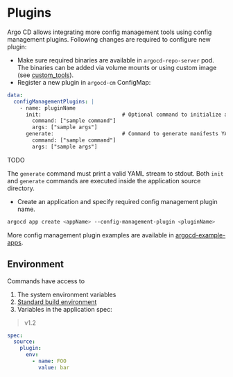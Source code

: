 # Plugins

Argo CD allows integrating more config management tools using config management plugins. Following changes are required to configure new plugin:

* Make sure required binaries are available in `argocd-repo-server` pod. The binaries can be added via volume mounts or using custom image (see [custom_tools](../operator-manual/custom_tools.md)).
* Register a new plugin in `argocd-cm` ConfigMap:

```yaml
data:
  configManagementPlugins: |
    - name: pluginName
      init:                          # Optional command to initialize application source directory
        command: ["sample command"]
        args: ["sample args"]
      generate:                      # Command to generate manifests YAML
        command: ["sample command"]
        args: ["sample args"]
```

TODO

The `generate` command must print a valid YAML stream to stdout. Both `init` and `generate` commands are executed inside the application source directory.

 * Create an application and specify required config management plugin name.

```bash
argocd app create <appName> --config-management-plugin <pluginName>
```

More config management plugin examples are available in [argocd-example-apps](https://github.com/argoproj/argocd-example-apps/tree/master/plugins).

## Environment

Commands have access to

1. The system environment variables
2. [Standard build environment](build-environment.md)
3. Variables in the application spec:

> v1.2

```yaml
spec:
  source:
    plugin:
      env:
        - name: FOO
          value: bar
```
